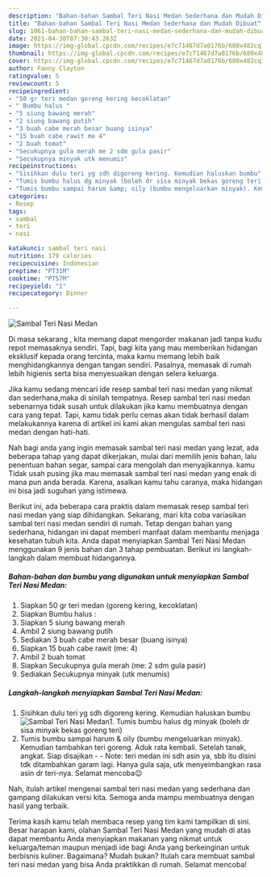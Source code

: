 ```yaml
---
description: "Bahan-bahan Sambal Teri Nasi Medan Sederhana dan Mudah Dibuat"
title: "Bahan-bahan Sambal Teri Nasi Medan Sederhana dan Mudah Dibuat"
slug: 1061-bahan-bahan-sambal-teri-nasi-medan-sederhana-dan-mudah-dibuat
date: 2021-04-30T07:30:43.263Z
image: https://img-global.cpcdn.com/recipes/e7c71467d7a0176b/680x482cq70/sambal-teri-nasi-medan-foto-resep-utama.jpg
thumbnail: https://img-global.cpcdn.com/recipes/e7c71467d7a0176b/680x482cq70/sambal-teri-nasi-medan-foto-resep-utama.jpg
cover: https://img-global.cpcdn.com/recipes/e7c71467d7a0176b/680x482cq70/sambal-teri-nasi-medan-foto-resep-utama.jpg
author: Fanny Clayton
ratingvalue: 5
reviewcount: 5
recipeingredient:
- "50 gr teri medan goreng kering kecoklatan"
- " Bumbu halus "
- "5 siung bawang merah"
- "2 siung bawang putih"
- "3 buah cabe merah besar buang isinya"
- "15 buah cabe rawit me 4"
- "2 buah tomat"
- "Secukupnya gula merah me 2 sdm gula pasir"
- "Secukupnya minyak utk menumis"
recipeinstructions:
- "Sisihkan dulu teri yg sdh digoreng kering. Kemudian haluskan bumbu"
- "Tumis bumbu halus dg minyak (boleh dr sisa minyak bekas goreng teri)"
- "Tumis bumbu sampai harum &amp; oily (bumbu mengeluarkan minyak). Kemudian tambahkan teri goreng. Aduk rata kembali. Setelah tanak, angkat. Siap disajikan  Note: teri medan ini sdh asin ya, sbb itu disini tdk ditambahkan garam lagi. Hanya gula saja, utk menyeimbangkan rasa asin dr teri-nya. Selamat mencoba😉"
categories:
- Resep
tags:
- sambal
- teri
- nasi

katakunci: sambal teri nasi 
nutrition: 179 calories
recipecuisine: Indonesian
preptime: "PT31M"
cooktime: "PT57M"
recipeyield: "1"
recipecategory: Dinner

---
```



![Sambal Teri Nasi Medan](https://img-global.cpcdn.com/recipes/e7c71467d7a0176b/680x482cq70/sambal-teri-nasi-medan-foto-resep-utama.jpg)

Di masa  sekarang , kita memang dapat mengorder makanan jadi tanpa kudu repot memasaknya sendiri. Tapi, bagi kita yang mau memberikan hidangan eksklusif kepada orang tercinta, maka kamu memang lebih baik menghidangkannya dengan tangan sendiri. Pasalnya, memasak di rumah lebih higienis serta bisa menyesuaikan dengan selera keluarga.

Jika kamu sedang mencari ide resep sambal teri nasi medan yang nikmat dan sederhana,maka di sinilah tempatnya. Resep sambal teri nasi medan  sebenarnya tidak susah untuk dilakukan jika kamu membuatnya dengan cara yang tepat. Tapi, kamu tidak perlu cemas akan tidak berhasil dalam melakukannya 
karena di artikel ini kami akan mengulas sambal teri nasi medan dengan hati-hati.  



Nah bagi anda yang ingin memasak sambal teri nasi medan yang lezat, ada beberapa tahap yang dapat dikerjakan, mulai dari memilih jenis bahan, lalu penentuan bahan segar, sampai cara mengolah dan menyajikannya. kamu Tidak usah pusing jika mau memasak sambal teri nasi medan yang enak di mana pun anda berada. Karena, asalkan kamu  tahu caranya, maka hidangan ini bisa jadi suguhan yang istimewa.

Berikut ini, ada beberapa cara praktis  dalam memasak resep sambal teri nasi medan yang siap dihidangkan. Sekarang, mari kita coba variasikan sambal teri nasi medan sendiri di rumah. Tetap dengan bahan yang sederhana, hidangan ini dapat memberi manfaat dalam membantu menjaga kesehatan tubuh kita. Anda dapat menyiapkan Sambal Teri Nasi Medan menggunakan 9 jenis bahan dan 3 tahap pembuatan. Berikut ini langkah-langkah dalam membuat hidangannya.

<!--inarticleads1-->

##### Bahan-bahan dan bumbu yang digunakan untuk menyiapkan Sambal Teri Nasi Medan:

1. Siapkan 50 gr teri medan (goreng kering, kecoklatan)
1. Siapkan  Bumbu halus :
1. Siapkan 5 siung bawang merah
1. Ambil 2 siung bawang putih
1. Sediakan 3 buah cabe merah besar (buang isinya)
1. Siapkan 15 buah cabe rawit (me: 4)
1. Ambil 2 buah tomat
1. Siapkan Secukupnya gula merah (me: 2 sdm gula pasir)
1. Sediakan Secukupnya minyak (utk menumis)




<!--inarticleads2-->

##### Langkah-langkah menyiapkan Sambal Teri Nasi Medan:

1. Sisihkan dulu teri yg sdh digoreng kering. Kemudian haluskan bumbu
<img src="https://img-global.cpcdn.com/steps/2278a3e07274cbc0/160x128cq70/sambal-teri-nasi-medan-langkah-memasak-1-foto.jpg" alt="Sambal Teri Nasi Medan">1. Tumis bumbu halus dg minyak (boleh dr sisa minyak bekas goreng teri)
1. Tumis bumbu sampai harum &amp; oily (bumbu mengeluarkan minyak). Kemudian tambahkan teri goreng. Aduk rata kembali. Setelah tanak, angkat. Siap disajikan -  - Note: teri medan ini sdh asin ya, sbb itu disini tdk ditambahkan garam lagi. Hanya gula saja, utk menyeimbangkan rasa asin dr teri-nya. Selamat mencoba😉




Nah, itulah artikel mengenai  sambal teri nasi medan  yang sederhana dan gampang dilakukan versi kita. Semoga anda mampu membuatnya dengan hasil yang terbaik. 

Terima kasih kamu telah membaca resep yang tim kami tampilkan di sini. Besar harapan kami, olahan  Sambal Teri Nasi Medan yang mudah di atas dapat membantu Anda menyiapkan makanan yang nikmat untuk keluarga/teman maupun menjadi ide bagi Anda yang berkeinginan untuk berbisnis kuliner. Bagaimana? Mudah bukan? Itulah cara membuat sambal teri nasi medan yang bisa Anda praktikkan di rumah. Selamat mencoba!

